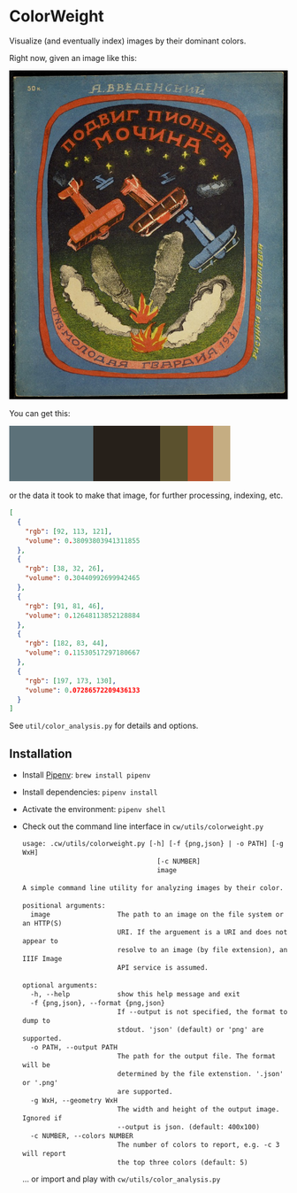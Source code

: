 # ColorWeight

Visualize (and eventually index) images by their dominant colors.

Right now, given an image like this:

![some book cover](https://raw.githubusercontent.com/jpstroop/colorweight/master/samples/01_in.jpg)

You can get this:

![sample output](https://raw.githubusercontent.com/jpstroop/colorweight/master/samples/01_out.png)

or the data it took to make that image, for further processing, indexing, etc.

```json
[
  {
    "rgb": [92, 113, 121],
    "volume": 0.38093803941311855
  },
  {
    "rgb": [38, 32, 26],
    "volume": 0.30440992699942465
  },
  {
    "rgb": [91, 81, 46],
    "volume": 0.12648113852128884
  },
  {
    "rgb": [182, 83, 44],
    "volume": 0.11530517297180667
  },
  {
    "rgb": [197, 173, 130],
    "volume": 0.07286572209436133
  }
]

```


See `util/color_analysis.py` for details and options.

## Installation

 * Install [Pipenv](https://packaging.python.org/tutorials/managing-dependencies/#installing-pipenv): `brew install pipenv`
 * Install dependencies: `pipenv install`
 * Activate the environment: `pipenv shell`
 * Check out the command line interface in `cw/utils/colorweight.py`

    ```
    usage: .cw/utils/colorweight.py [-h] [-f {png,json} | -o PATH] [-g WxH]
                                      [-c NUMBER]
                                      image

    A simple command line utility for analyzing images by their color.

    positional arguments:
      image                 The path to an image on the file system or an HTTP(S)
                            URI. If the arguement is a URI and does not appear to
                            resolve to an image (by file extension), an IIIF Image
                            API service is assumed.

    optional arguments:
      -h, --help            show this help message and exit
      -f {png,json}, --format {png,json}
                            If --output is not specified, the format to dump to
                            stdout. 'json' (default) or 'png' are supported.
      -o PATH, --output PATH
                            The path for the output file. The format will be
                            determined by the file extenstion. '.json' or '.png'
                            are supported.
      -g WxH, --geometry WxH
                            The width and height of the output image. Ignored if
                            --output is json. (default: 400x100)
      -c NUMBER, --colors NUMBER
                            The number of colors to report, e.g. -c 3 will report
                            the top three colors (default: 5)
    ```
    ... or import and play with `cw/utils/color_analysis.py`
